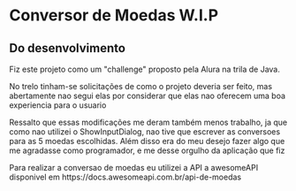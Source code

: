 <h1  aling= "center" >Conversor de Moedas W.I.P</h1>

<h2 aling = "center">Do desenvolvimento</h2>

<p>Fiz este projeto como um "challenge" proposto pela Alura na trila de Java.</p>

<p>No trelo tinham-se solicitações de como o projeto deveria ser feito, mas abertamente nao segui elas por considerar que elas nao oferecem uma boa experiencia para o usuario</p>
<p>Ressalto que essas modificações me deram também menos trabalho, ja que como nao utilizei o ShowInputDialog, nao tive que escrever as conversoes para as 5 moedas escolhidas. Além disso era do meu desejo fazer algo que me agradasse como programador, e me desse orgulho da aplicação que fiz</p>
<p>Para realizar a conversao de moedas eu utilizei a API a awesomeAPI disponivel em https://docs.awesomeapi.com.br/api-de-moedas</p>